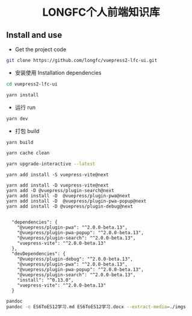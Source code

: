 <div align="center"> 

<h1>LONGFC个人前端知识库</h1>
</div>

## Install and use

- Get the project code

```bash
git clone https://github.com/longfc/vuepress2-lfc-ui.git
```

- 安装使用 Installation dependencies

```bash
cd vuepress2-lfc-ui

yarn install

```

- 运行 run

```bash
yarn dev
```

- 打包 build

```bash
yarn build

yarn cache clean

yarn upgrade-interactive --latest

```

```plugin
yarn add install -S vuepress-vite@next

yarn add install -D vuepress-vite@next
yarn add -D @vuepress/plugin-search@next
yarn add install -D  @vuepress/plugin-pwa@next
yarn add install -D  @vuepress/plugin-pwa-popup@next
yarn add install -D @vuepress/plugin-debug@next

  
  "dependencies": {
    "@vuepress/plugin-pwa": "^2.0.0-beta.13",
    "@vuepress/plugin-pwa-popup": "^2.0.0-beta.13",
    "@vuepress/plugin-search": "^2.0.0-beta.13",
    "vuepress-vite": "^2.0.0-beta.13"
  },
  "devDependencies": {
    "@vuepress/plugin-debug": "^2.0.0-beta.13",
    "@vuepress/plugin-pwa": "^2.0.0-beta.13",
    "@vuepress/plugin-pwa-popup": "^2.0.0-beta.13",
    "@vuepress/plugin-search": "^2.0.0-beta.13",
    "install": "^0.13.0",
    "vuepress-vite": "^2.0.0-beta.13"
  }
```


```bash
pandoc
pandoc -o ES6ToES12学习.md ES6ToES12学习.docx --extract-media=./imgs

```

